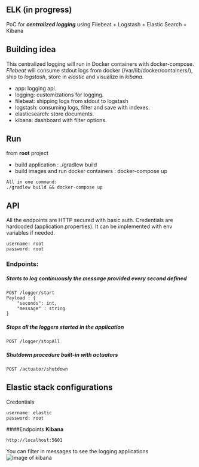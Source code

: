 ## ELK (in progress)

PoC for **_centralized logging_** using Filebeat + Logstash + Elastic Search + Kibana 

## Building idea
This centralized logging will run in Docker containers with docker-compose. 
<br>
_Filebeat_ will consume stdout logs from docker (/var/lib/docker/containers/), ship to _logstash_, store in _elastic_ and visualize in _kibana_.

- app: logging api.
- logging: customizations for logging.
- filebeat: shipping logs from stdout to logstash
- logstash: consuming logs, filter and save with indexes.
- elasticsearch: store documents.
- kibana: dashboard with filter options.

## Run
from **root** project
- build application : ./gradlew build
- build images and run docker containers : docker-compose up

``` 
All in one command: 
./gradlew build && docker-compose up
```

## API
All the endpoints are HTTP secured with basic auth. Credentials are hardcoded (application.properties). It can be implemented with env variables if needed. 
```
username: root
password: root 
```

### Endpoints:
##### Starts to log continuously the message provided every second defined
```
POST /logger/start
Payload : { 
    "seconds": int, 
    "message" : string 
}  
```

##### Stops all the loggers started in the application
```
POST /logger/stopAll
```

##### Shutdown procedure built-in with actuators
```
POST /actuator/shutdown
```

## Elastic stack configurations
Credentials
```
username: elastic
password: root
```

####Endpoints
**Kibana**
```
http://localhost:5601
```

You can filter in messages to see the logging applications
![Image of kibana](https://i.imgur.com/3TRqMNy.png)